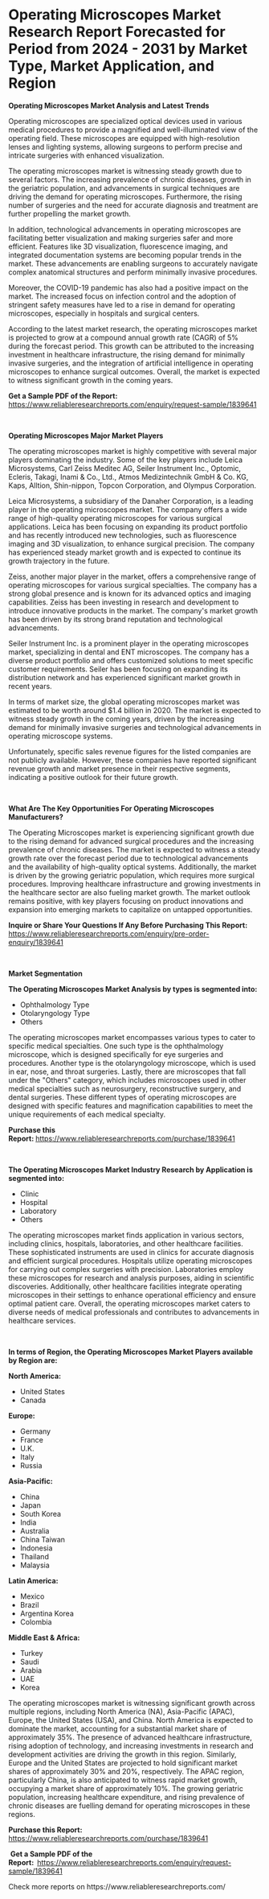 <p><h1>Operating Microscopes Market Research Report Forecasted for Period from 2024 -  2031 by Market Type, Market Application, and Region</h1></p><p><strong>Operating Microscopes Market Analysis and Latest Trends</strong></p>
<p><p>Operating microscopes are specialized optical devices used in various medical procedures to provide a magnified and well-illuminated view of the operating field. These microscopes are equipped with high-resolution lenses and lighting systems, allowing surgeons to perform precise and intricate surgeries with enhanced visualization.</p><p>The operating microscopes market is witnessing steady growth due to several factors. The increasing prevalence of chronic diseases, growth in the geriatric population, and advancements in surgical techniques are driving the demand for operating microscopes. Furthermore, the rising number of surgeries and the need for accurate diagnosis and treatment are further propelling the market growth.</p><p>In addition, technological advancements in operating microscopes are facilitating better visualization and making surgeries safer and more efficient. Features like 3D visualization, fluorescence imaging, and integrated documentation systems are becoming popular trends in the market. These advancements are enabling surgeons to accurately navigate complex anatomical structures and perform minimally invasive procedures.</p><p>Moreover, the COVID-19 pandemic has also had a positive impact on the market. The increased focus on infection control and the adoption of stringent safety measures have led to a rise in demand for operating microscopes, especially in hospitals and surgical centers.</p><p>According to the latest market research, the operating microscopes market is projected to grow at a compound annual growth rate (CAGR) of 5% during the forecast period. This growth can be attributed to the increasing investment in healthcare infrastructure, the rising demand for minimally invasive surgeries, and the integration of artificial intelligence in operating microscopes to enhance surgical outcomes. Overall, the market is expected to witness significant growth in the coming years.</p></p>
<p><strong>Get a Sample PDF of the Report:&nbsp;</strong> <a href="https://www.reliableresearchreports.com/enquiry/request-sample/1839641">https://www.reliableresearchreports.com/enquiry/request-sample/1839641</a></p>
<p>&nbsp;</p>
<p><strong>Operating Microscopes Major Market Players</strong></p>
<p><p>The operating microscopes market is highly competitive with several major players dominating the industry. Some of the key players include Leica Microsystems, Carl Zeiss Meditec AG, Seiler Instrument Inc., Optomic, Ecleris, Takagi, Inami & Co., Ltd., Atmos Medizintechnik GmbH & Co. KG, Kaps, Alltion, Shin-nippon, Topcon Corporation, and Olympus Corporation. </p><p>Leica Microsystems, a subsidiary of the Danaher Corporation, is a leading player in the operating microscopes market. The company offers a wide range of high-quality operating microscopes for various surgical applications. Leica has been focusing on expanding its product portfolio and has recently introduced new technologies, such as fluorescence imaging and 3D visualization, to enhance surgical precision. The company has experienced steady market growth and is expected to continue its growth trajectory in the future.</p><p>Zeiss, another major player in the market, offers a comprehensive range of operating microscopes for various surgical specialties. The company has a strong global presence and is known for its advanced optics and imaging capabilities. Zeiss has been investing in research and development to introduce innovative products in the market. The company's market growth has been driven by its strong brand reputation and technological advancements.</p><p>Seiler Instrument Inc. is a prominent player in the operating microscopes market, specializing in dental and ENT microscopes. The company has a diverse product portfolio and offers customized solutions to meet specific customer requirements. Seiler has been focusing on expanding its distribution network and has experienced significant market growth in recent years.</p><p>In terms of market size, the global operating microscopes market was estimated to be worth around $1.4 billion in 2020. The market is expected to witness steady growth in the coming years, driven by the increasing demand for minimally invasive surgeries and technological advancements in operating microscope systems.</p><p>Unfortunately, specific sales revenue figures for the listed companies are not publicly available. However, these companies have reported significant revenue growth and market presence in their respective segments, indicating a positive outlook for their future growth.</p></p>
<p>&nbsp;</p>
<p><strong>What Are The Key Opportunities For Operating Microscopes Manufacturers?</strong></p>
<p><p>The Operating Microscopes market is experiencing significant growth due to the rising demand for advanced surgical procedures and the increasing prevalence of chronic diseases. The market is expected to witness a steady growth rate over the forecast period due to technological advancements and the availability of high-quality optical systems. Additionally, the market is driven by the growing geriatric population, which requires more surgical procedures. Improving healthcare infrastructure and growing investments in the healthcare sector are also fueling market growth. The market outlook remains positive, with key players focusing on product innovations and expansion into emerging markets to capitalize on untapped opportunities.</p></p>
<p><strong>Inquire or Share Your Questions If Any Before Purchasing This Report:</strong> <a href="https://www.reliableresearchreports.com/enquiry/pre-order-enquiry/1839641">https://www.reliableresearchreports.com/enquiry/pre-order-enquiry/1839641</a></p>
<p>&nbsp;</p>
<p><strong>Market Segmentation</strong></p>
<p><strong>The Operating Microscopes Market Analysis by types is segmented into:</strong></p>
<p><ul><li>Ophthalmology Type</li><li>Otolaryngology Type</li><li>Others</li></ul></p>
<p><p>The operating microscopes market encompasses various types to cater to specific medical specialties. One such type is the ophthalmology microscope, which is designed specifically for eye surgeries and procedures. Another type is the otolaryngology microscope, which is used in ear, nose, and throat surgeries. Lastly, there are microscopes that fall under the "Others" category, which includes microscopes used in other medical specialties such as neurosurgery, reconstructive surgery, and dental surgeries. These different types of operating microscopes are designed with specific features and magnification capabilities to meet the unique requirements of each medical specialty.</p></p>
<p><strong>Purchase this Report:&nbsp;</strong><a href="https://www.reliableresearchreports.com/purchase/1839641">https://www.reliableresearchreports.com/purchase/1839641</a></p>
<p>&nbsp;</p>
<p><strong>The Operating Microscopes Market Industry Research by Application is segmented into:</strong></p>
<p><ul><li>Clinic</li><li>Hospital</li><li>Laboratory</li><li>Others</li></ul></p>
<p><p>The operating microscopes market finds application in various sectors, including clinics, hospitals, laboratories, and other healthcare facilities. These sophisticated instruments are used in clinics for accurate diagnosis and efficient surgical procedures. Hospitals utilize operating microscopes for carrying out complex surgeries with precision. Laboratories employ these microscopes for research and analysis purposes, aiding in scientific discoveries. Additionally, other healthcare facilities integrate operating microscopes in their settings to enhance operational efficiency and ensure optimal patient care. Overall, the operating microscopes market caters to diverse needs of medical professionals and contributes to advancements in healthcare services.</p></p>
<p>&nbsp;</p>
<p><strong>In terms of Region, the Operating Microscopes Market Players available by Region are:</strong></p>
<p>
    <p> <strong> North America: </strong>
        <ul>
            <li>United States</li>
            <li>Canada</li>
        </ul>
        </p> 
    <p> <strong> Europe: </strong>
        <ul>
            <li>Germany</li>
            <li>France</li>
            <li>U.K.</li>
            <li>Italy</li>
            <li>Russia</li>
        </ul>
        </p> 
    <p> <strong> Asia-Pacific: </strong>
        <ul>
            <li>China</li>
            <li>Japan</li>
            <li>South Korea</li>
            <li>India</li>
            <li>Australia</li>
            <li>China Taiwan</li>
            <li>Indonesia</li>
            <li>Thailand</li>
            <li>Malaysia</li>
        </ul>
        </p> 
    <p> <strong> Latin America: </strong>
        <ul>
            <li>Mexico</li>
            <li>Brazil</li>
            <li>Argentina Korea</li>
            <li>Colombia</li>
        </ul>
        </p> 
    <p> <strong> Middle East & Africa: </strong>
        <ul>
            <li>Turkey</li>
            <li>Saudi</li>
            <li>Arabia</li>
            <li>UAE</li>
            <li>Korea</li>
        </ul>
    </p>
    </p>
<p><p>The operating microscopes market is witnessing significant growth across multiple regions, including North America (NA), Asia-Pacific (APAC), Europe, the United States (USA), and China. North America is expected to dominate the market, accounting for a substantial market share of approximately 35%. The presence of advanced healthcare infrastructure, rising adoption of technology, and increasing investments in research and development activities are driving the growth in this region. Similarly, Europe and the United States are projected to hold significant market shares of approximately 30% and 20%, respectively. The APAC region, particularly China, is also anticipated to witness rapid market growth, occupying a market share of approximately 10%. The growing geriatric population, increasing healthcare expenditure, and rising prevalence of chronic diseases are fuelling demand for operating microscopes in these regions.</p></p>
<p><strong>Purchase this Report: </strong><a href="https://www.reliableresearchreports.com/purchase/1839641">https://www.reliableresearchreports.com/purchase/1839641</a></p>
<p>&nbsp;<strong>Get a Sample PDF of the Report:&nbsp;&nbsp;</strong><a href="https://www.reliableresearchreports.com/enquiry/request-sample/1839641">https://www.reliableresearchreports.com/enquiry/request-sample/1839641</a></p>
<p><strong></strong></p>
<p>Check more reports on https://www.reliableresearchreports.com/</p>